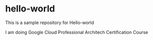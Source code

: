# hello-world
This is a sample repository for Hello-world

I am doing Google Cloud Professional Architech Certification Course
